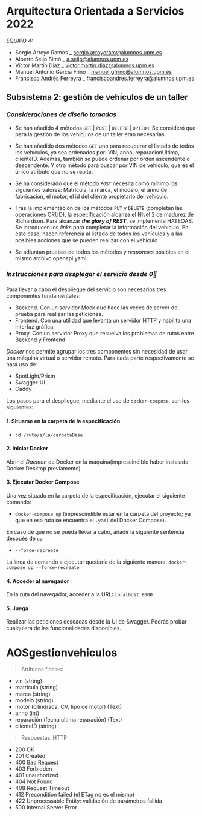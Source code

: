 
# Arquitectura Orientada a Servicios 2022
_EQUIPO 4:_
- Sergio Arroyo Ramos _ sergio.arroyoram@alumnos.upm.es
- Alberto Seijo Simó _ a.seijo@alumnos.upm.es
- Víctor Martín Díaz _ victor.martin.diaz@alumnos.upm.es
- Manuel Antonio García Frino _ manuel.gfrino@alumnos.upm.es
- Francisco Andrés Ferreyra _ franciscoandres.ferreyra@alumnos.upm.es
## Subsistema 2: gestión de vehículos de un taller
### _**Consideraciones de diseño tomadas**_
- Se han añadido 4 métodos `GET` | `POST` | `DELETE` | `OPTION`. Se consideró que para la gestión de los vehículos de un taller eran necesarias.

- Se han añadido dos métodos `GET` uno para recuperar el listado de todos los vehículos, ya sea ordenados por: VIN, anno, reparacionUltima, clienteID. Además, también se puede ordenar por orden ascendente o descendente. Y otro método para buscar por VIN de vehículo, que es el único atributo que no se repite.

- Se ha considerado que el método `POST` necesita como mínimo los siguientes valores: Matrícula, la marca, el modelo, el anno de fabricación, el motor, el id del cliente propietario del vehículo.

- Tras la implementación de los métodos `PUT` y `DELETE` (completan las operaciones CRUD), la especificación alcanza el Nivel 2 de madurez de Richardson. Para alcanzar _**the glory of REST**_, se implementa HATEOAS. Se introducen los _links_ para completar la información del vehículo. En este caso, hacen referencia al listado de todos los vehículos y a las posibles acciones que se pueden realizar con el vehículo

- Se adjuntan pruebas de todos los métodos y _responses_ posibles en el mismo archivo openapi.yaml.
  
### **_Instrucciones para desplegar el servicio desde 0🐳_**
###
Para llevar a cabo el despliegue del servicio son necesarios tres componentes fundamentales:
- Backend. Con un servidor Mock que hace las veces de server de prueba para realizar las peticiones. 
- Frontend. Con una utilidad que levanta un servidor HTTP y habilita una interfaz gráfica.
- Proxy. Con un servidor Proxy que resuelva los problemas de rutas entre Backend y Frontend.

_Docker_ nos permite agrupar los tres componentes sin necesidad de usar una máquina virtual o servidor remoto.
Para cada parte respectivamente se hará uso de:
- SpotLight/Prism
- Swagger-UI
- Caddy

Los pasos para el despliegue, mediante el uso de `docker-compose`, son los siguientes:


#### **1. Situarse en la carpeta de la especificación**

- `cd /ruta/a/la/carpetaBase`

#### **2. Iniciar Docker**

Abrir el _Daemon_ de Docker en la máquina(imprescindible haber instalado Docker Desktop previamente)

#### **3. Ejecutar Docker Compose**

Una vez situado en la carpeta de la especificación, ejecutar el siguiente comando:

- `docker-compose up` (imprescindible estar en la carpeta del proyecto; ya que en esa ruta se encuentra el `.yaml`
del Docker Compose).

En caso de que no se pueda llevar a cabo, añadir la siguiente sentencia después de `up`:

- `--force-recreate`
  
La línea de comando a ejecutar quedaría de la siguiente manera:
`docker-compose up --force-recreate`

#### **4. Acceder al navegador**

En la ruta del navegador, acceder a la URL: `localhost:8000`

#### **5. Juega**

Realizar las peticiones deseadas desde la UI de Swagger. Podrás probar cualquiera de las funcionalidades disponibles.

# AOSgestionvehiculos

> Atributos finales:
- vin (string)
- matricula (string)
- marca (string)
- modelo (string)
- motor (cilindrada, CV, tipo de motor) (Text)
- anno (int)
- reparación (fecha ultima reparación) (Text) 
- clienteID (string)

> Respuestas_HTTP:
- 200 OK
- 201 Created
- 400 Bad Request
- 403 Forbidden
- 401 unauthorized
- 404 Not Found
- 408 Request Timeout
- 412 Precondition failed (el ETag no es el mismo)
- 422 Unprocessable Entity: validación de parámetros fallida
- 500 Internal Server Error
